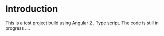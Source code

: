 # Introduction

This is a test project build using Angular 2 , Type script. The code is still in progress ....